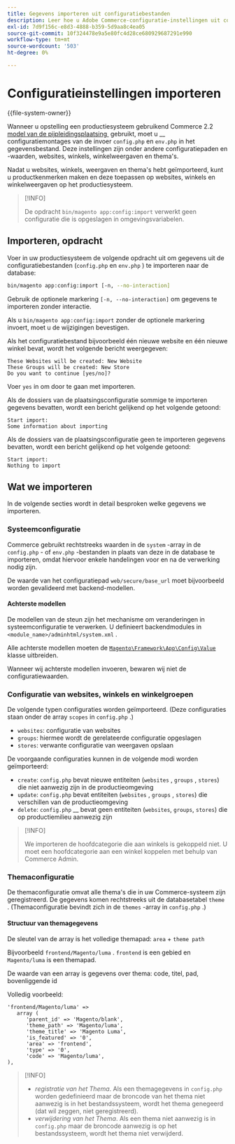 ```yaml
---
title: Gegevens importeren uit configuratiebestanden
description: Leer hoe u Adobe Commerce-configuratie-instellingen uit configuratiebestanden importeert. Ontdek de plaatsings van de pijpleiding en de processen van de gegevensbestandinvoer.
exl-id: 7d9f156c-e8d3-4888-b359-5d9aa8c4ea05
source-git-commit: 10f324478e9a5e80fc4d28ce680929687291e990
workflow-type: tm+mt
source-wordcount: '503'
ht-degree: 0%

---
```


# Configuratieinstellingen importeren

{{file-system-owner}}

Wanneer u opstelling een productiesysteem gebruikend Commerce 2.2 [&#x200B; model van de pijpleidingsplaatsing &#x200B;](../deployment/technical-details.md) gebruikt, moet u __ configuratiemontages van de invoer `config.php` en `env.php` in het gegevensbestand.
Deze instellingen zijn onder andere configuratiepaden en -waarden, websites, winkels, winkelweergaven en thema&#39;s.

Nadat u websites, winkels, weergaven en thema&#39;s hebt geïmporteerd, kunt u productkenmerken maken en deze toepassen op websites, winkels en winkelweergaven op het productiesysteem.

>[!INFO]
>
>De opdracht `bin/magento app:config:import` verwerkt geen configuratie die is opgeslagen in omgevingsvariabelen.

## Importeren, opdracht

Voer in uw productiesysteem de volgende opdracht uit om gegevens uit de configuratiebestanden (`config.php` en `env.php` ) te importeren naar de database:

```bash
bin/magento app:config:import [-n, --no-interaction]
```

Gebruik de optionele markering `[-n, --no-interaction]` om gegevens te importeren zonder interactie.

Als u `bin/magento app:config:import` zonder de optionele markering invoert, moet u de wijzigingen bevestigen.

Als het configuratiebestand bijvoorbeeld één nieuwe website en één nieuwe winkel bevat, wordt het volgende bericht weergegeven:

```
These Websites will be created: New Website
These Groups will be created: New Store
Do you want to continue [yes/no]?
```

Voer `yes` in om door te gaan met importeren.

Als de dossiers van de plaatsingsconfiguratie sommige te importeren gegevens bevatten, wordt een bericht gelijkend op het volgende getoond:

```
Start import:
Some information about importing
```

Als de dossiers van de plaatsingsconfiguratie geen te importeren gegevens bevatten, wordt een bericht gelijkend op het volgende getoond:

```
Start import:
Nothing to import
```

## Wat we importeren

In de volgende secties wordt in detail besproken welke gegevens we importeren.

### Systeemconfiguratie

Commerce gebruikt rechtstreeks waarden in de `system` -array in de `config.php` - of `env.php` -bestanden in plaats van deze in de database te importeren, omdat hiervoor enkele handelingen voor en na de verwerking nodig zijn.

De waarde van het configuratiepad `web/secure/base_url` moet bijvoorbeeld worden gevalideerd met backend-modellen.

#### Achterste modellen

De modellen van de steun zijn het mechanisme om veranderingen in systeemconfiguratie te verwerken.
U definieert backendmodules in `<module_name>/adminhtml/system.xml` .

Alle achterste modellen moeten de [`Magento\Framework\App\Config\Value` &#x200B;](https://github.com/magento/magento2/blob/2.4/lib/internal/Magento/Framework/App/Config/Value.php) klasse uitbreiden.

Wanneer wij achterste modellen invoeren, bewaren wij niet de configuratiewaarden.

### Configuratie van websites, winkels en winkelgroepen

De volgende typen configuraties worden geïmporteerd.
(Deze configuraties staan onder de array `scopes` in `config.php` .)

- `websites`: configuratie van websites
- `groups`: hiermee wordt de gerelateerde configuratie opgeslagen
- `stores`: verwante configuratie van weergaven opslaan

De voorgaande configuraties kunnen in de volgende modi worden geïmporteerd:

- `create`: `config.php` bevat nieuwe entiteiten (`websites` , `groups` , `stores`) die niet aanwezig zijn in de productieomgeving
- `update`: `config.php` bevat entiteiten (`websites` , `groups` , `stores`) die verschillen van de productieomgeving
- `delete`: `config.php` __ bevat geen entiteiten (`websites`, `groups`, `stores`) die op productiemilieu aanwezig zijn

>[!INFO]
>
>We importeren de hoofdcategorie die aan winkels is gekoppeld niet. U moet een hoofdcategorie aan een winkel koppelen met behulp van Commerce Admin.

### Themaconfiguratie

De themaconfiguratie omvat alle thema&#39;s die in uw Commerce-systeem zijn geregistreerd. De gegevens komen rechtstreeks uit de databasetabel `theme` . (Themaconfiguratie bevindt zich in de `themes` -array in `config.php` .)

#### Structuur van themagegevens

De sleutel van de array is het volledige themapad: `area` + `theme path`

Bijvoorbeeld `frontend/Magento/luma` .
`frontend` is een gebied en `Magento/luma` is een themapad.

De waarde van een array is gegevens over thema: code, titel, pad, bovenliggende id

Volledig voorbeeld:

```php?start_inline=1
'frontend/Magento/luma' =>
   array (
      'parent_id' => 'Magento/blank',
      'theme_path' => 'Magento/luma',
      'theme_title' => 'Magento Luma',
      'is_featured' => '0',
      'area' => 'frontend',
      'type' => '0',
      'code' => 'Magento/luma',
),
```

>[!INFO]
>
>- _registratie van het Thema_. Als een themagegevens in `config.php` worden gedefinieerd maar de broncode van het thema niet aanwezig is in het bestandssysteem, wordt het thema genegeerd (dat wil zeggen, niet geregistreerd).
>- _verwijdering van het Thema_. Als een thema niet aanwezig is in `config.php` maar de broncode aanwezig is op het bestandssysteem, wordt het thema niet verwijderd.
